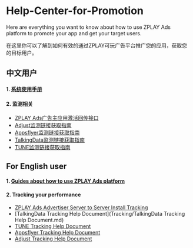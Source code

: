 # Help-Center-for-Promotion
Here are everything you want to know about how to use ZPLAY Ads platform to promote your app and get your target users.

在这里你可以了解到如何有效的通过ZPLAY可玩广告平台推广您的应用，获取您的目标用户。

## 中文用户
#### 1. [系统使用手册](系统使用手册.md)

#### 2. 监测相关
- [ZPLAY Ads广告主应用激活回传接口](Tracking/ZPLAYAds广告主应用激活回传接口.md)
- [Adjust监测链接获取指南](Tracking/Adjust监测链接获取指南.md)
- [Appsflyer监测链接获取指南](Tracking/Appsflyer监测链接获取指南.md)
- [TalkingData监测链接获取指南](Tracking/TalkingData监测链接获取指南.md)
- [TUNE监测链接获取指南](Tracking/TUNE监测链接获取指南.md)




## For English user
#### 1. [Guides about how to use ZPLAY Ads platform](guides.md)

#### 2. Tracking your performance
- [ZPLAY Ads Advertiser Server to Server Install Tracking](Tracking/ZPLAY20%Ads20%Advertiser20%Server20%to20%Server20%Install20%Tracking.md)
- [TalkingData Tracking Help Document](Tracking/TalkingData Tracking Help Document.md)
- [TUNE Tracking Help Document](https://github.com/zplayads/Help-Center-for-Promotion/blob/master/Tracking/TUNE%20Tracking%20Help%20Document.md)
- [Appsflyer Tracking Help Document](https://github.com/zplayads/Help-Center-for-Promotion/blob/master/Tracking/Appsflyer%20Tracking%20Help%20Document.md)
- [Adjust Tracking Help Document](https://github.com/zplayads/Help-Center-for-Promotion/blob/master/Tracking/Adjust%20Tracking%20Help%20Document.md)

